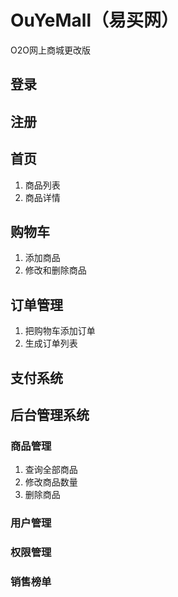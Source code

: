 # OuYeMall（易买网）
O2O网上商城更改版

## 登录

## 注册

## 首页
1. 商品列表
2. 商品详情

## 购物车
1. 添加商品
2. 修改和删除商品

## 订单管理
1. 把购物车添加订单
2. 生成订单列表

## 支付系统

## 后台管理系统

### 商品管理
1. 查询全部商品
2. 修改商品数量
3. 删除商品

### 用户管理

### 权限管理

### 销售榜单

